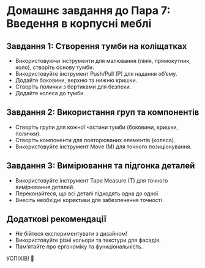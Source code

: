 # Домашнє завдання до Пара 7: Введення в корпусні меблі

## Завдання 1: Створення тумби на коліщатках
- Використовуючи інструменти для малювання (лінія, прямокутник, коло), створіть основу тумби.
- Використовуйте інструмент Push/Pull (P) для надання об’єму.
- Додайте боковини, верхню та нижню кришки.
- Створіть полички з бортиками для безпеки.
- Додайте колеса до тумби.

## Завдання 2: Використання груп та компонентів
- Створіть групи для кожної частини тумби (боковини, кришки, полички).
- Створіть компоненти для повторюваних елементів (колеса).
- Використовуйте інструмент Move (M) для точного позиціонування.

## Завдання 3: Вимірювання та підгонка деталей
- Використовуйте інструмент Tape Measure (T) для точного вимірювання деталей.
- Переконайтеся, що всі деталі підходять одна до одної.
- Внесіть необхідні корективи для забезпечення точності.

## Додаткові рекомендації
- Не бійтеся експериментувати з дизайном!
- Використовуйте різні кольори та текстури для фасадів.
- Пам’ятайте про ергономіку та функціональність.

УСПІХІВ! 🎉
